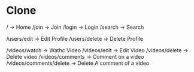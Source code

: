 # Clone

/ -> Home
/join -> Join
/login -> Login
/search -> Search

/users/edit -> Edit Profile
/users/delete -> Delete Profile

/videos/watch -> Wathc Video
/videos/edit -> Edit Video
/videos/delete -> Delete video
/videos/comments -> Comment on a video
/videos/comments/delete -> Delete A comment of a video
